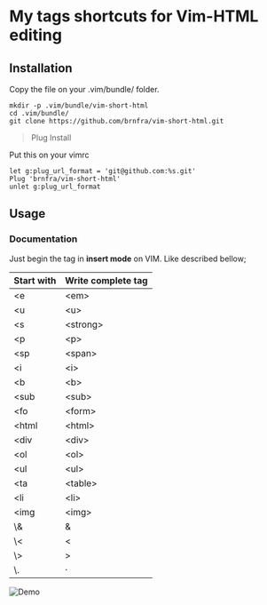 # My tags shortcuts for Vim-HTML editing


## Installation

Copy the file on your .vim/bundle/ folder.


```
mkdir -p .vim/bundle/vim-short-html
cd .vim/bundle/
git clone https://github.com/brnfra/vim-short-html.git

```

>Plug Install

Put this on your vimrc

```
let g:plug_url_format = 'git@github.com:%s.git'
Plug 'brnfra/vim-short-html'
unlet g:plug_url_format
```

## Usage

### Documentation 

Just begin the tag in **insert mode** on VIM. Like described bellow;
 
| Start with | Write complete tag | 
| --- | --- |
| \<e | \<em\> | 
| \<u | \<u\> | 
| \<s | \<strong\> | 
| \<p | \<p\> | 
| \<sp | \<span\> | 
| \<i | \<i\> | 
| \<b | \<b\> | 
| \<sub | \<sub\> | 
| \<fo | \<form\> | 
| \<html | \<html\> | 
| \<div | \<div\> | 
| \<ol | \<ol\> | 
| \<ul | \<ul\> | 
| \<ta | \<table\> |
| \<li | \<li\> | 
| \<img | \<img\> | 
| \\& | &amp; | 
| \\< | &lt; | 
| \\> | &gt; | 
| \\. | &middot; | 

![Demo](https://github.com/brnfra/vim-short-html/blob/master/assets/plugin-html-vim.gif)
